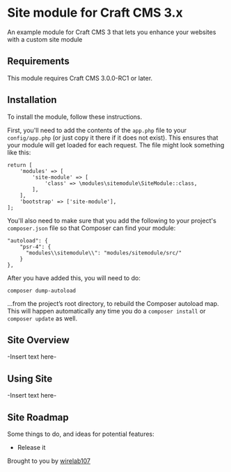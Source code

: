 # Site module for Craft CMS 3.x

An example module for Craft CMS 3 that lets you enhance your websites with a custom site module

## Requirements

This module requires Craft CMS 3.0.0-RC1 or later.

## Installation

To install the module, follow these instructions.

First, you'll need to add the contents of the `app.php` file to your `config/app.php` (or just copy it there if it does not exist). This ensures that your module will get loaded for each request. The file might look something like this:
```
return [
    'modules' => [
        'site-module' => [
            'class' => \modules\sitemodule\SiteModule::class,
        ],
    ],
    'bootstrap' => ['site-module'],
];
```
You'll also need to make sure that you add the following to your project's `composer.json` file so that Composer can find your module:

    "autoload": {
        "psr-4": {
          "modules\\sitemodule\\": "modules/sitemodule/src/"
        }
    },

After you have added this, you will need to do:

    composer dump-autoload
 
 …from the project’s root directory, to rebuild the Composer autoload map. This will happen automatically any time you do a `composer install` or `composer update` as well.

## Site Overview

-Insert text here-

## Using Site

-Insert text here-

## Site Roadmap

Some things to do, and ideas for potential features:

* Release it

Brought to you by [wirelab107](https://wirelab107.com/)
